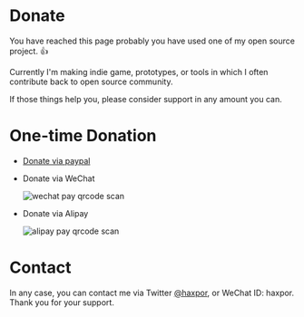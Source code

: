 # Donate

You have reached this page probably you have used one of my open source project. 👍

Currently I'm making indie game, prototypes, or tools in which I often contribute back to open source community.

If those things help you, please consider support in any amount you can.

# One-time Donation

* [Donate via paypal](https://www.paypal.me/haxpor)

* Donate via WeChat

    ![wechat pay qrcode scan](https://github.com/haxpor/cigagamejam-2017/blob/master/wasin-wechat-pay.jpg)

* Donate via Alipay

    ![alipay pay qrcode scan](https://github.com/haxpor/cigagamejam-2017/blob/master/wasin-alipay-pay.jpg)

# Contact

In any case, you can contact me via Twitter [@haxpor](https://twitter.com/haxpor), or WeChat ID: haxpor. Thank you for your support.
